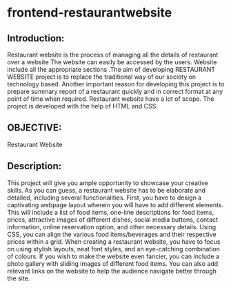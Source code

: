 # frontend-restaurantwebsite
<h2>Introduction:</h2>
<p>Restaurant website is the process of managing all the details of restaurant over a website The 
website can easily be accessed by the users. Website include all the appropriate sections 
.The aim of developing RESTAURANT WEBSITE project is to replace the traditional way of 
our society on technology based. Another important reason for developing this project is to 
prepare summary report of a restaurant quickly and in correct format at any point of time when 
required.
Restaurant website have a lot of scope. The project is developed with the help of HTML and 
CSS.</p>

<h2>OBJECTIVE:</h2><p> Restaurant Website</p>

<h2>Description:</h2><p> This project will give you ample opportunity to showcase your creative 
skills. As you can guess, a restaurant website has to be elaborate and detailed, including 
several functionalities.
First, you have to design a captivating webpage layout wherein you will have to add different
elements. This will include a list of food items, one-line descriptions for food items, prices,
attractive images of different dishes, social media buttons, contact information, online
reservation option, and other necessary details. Using CSS, you can align the various food
items/beverages and their respective prices within a grid.
When creating a restaurant website, you have to focus on using stylish layouts, neat font 
styles, and an eye-catching combination of colours. If you wish to make the website even 
fancier, you can include a photo gallery with sliding images of different food items. You can 
also add relevant links on the website to help the audience navigate better through the site.</p>
